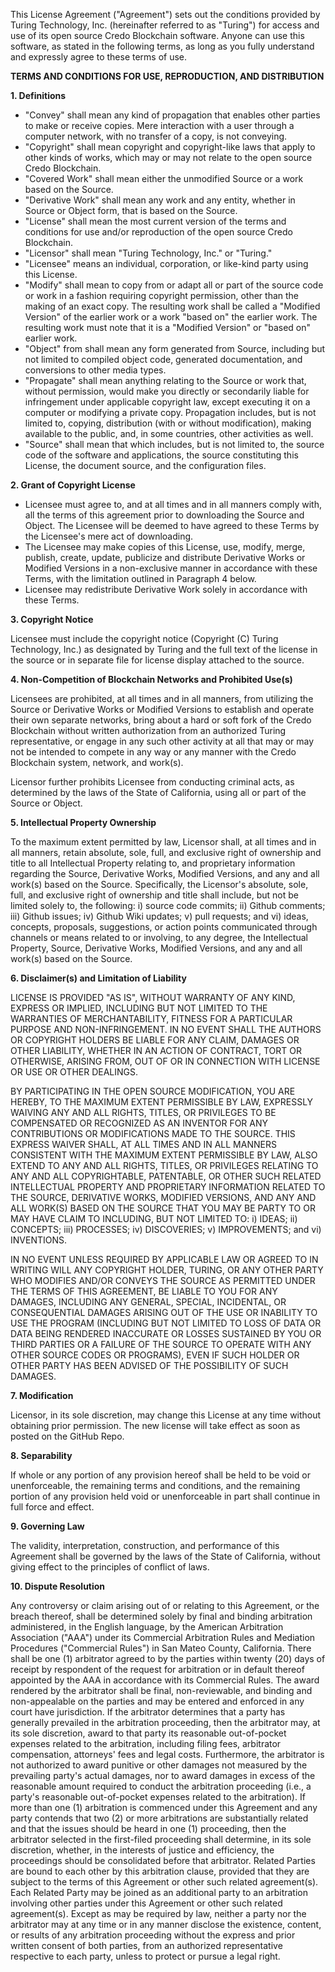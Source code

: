 This License Agreement (&quot;Agreement&quot;) sets out the conditions provided by Turing Technology, Inc. (hereinafter referred to as &quot;Turing&quot;) for access and use of its open source Credo Blockchain software. Anyone can use this software, as stated in the following terms, as long as you fully understand and expressly agree to these terms of use.

**TERMS AND CONDITIONS FOR USE, REPRODUCTION, AND DISTRIBUTION**

**1. Definitions**


  * &quot;Convey&quot; shall mean any kind of propagation that enables other parties to make or receive copies. Mere interaction with a user through a computer network, with no transfer of a copy, is not conveying.
  * &quot;Copyright&quot; shall mean copyright and copyright-like laws that apply to other kinds of works, which may or may not relate to the open source Credo Blockchain.
  * &quot;Covered Work&quot; shall mean either the unmodified Source or a work based on the Source.
  * &quot;Derivative Work&quot; shall mean any work and any entity, whether in Source or Object form, that is based on the Source.
  * &quot;License&quot; shall mean the most current version of the terms and conditions for use and/or reproduction of the open source Credo Blockchain.
  * &quot;Licensor&quot; shall mean &quot;Turing Technology, Inc.&quot; or &quot;Turing.&quot;
  * &quot;Licensee&quot; means an individual, corporation, or like-kind party using this License.
  * &quot;Modify&quot; shall mean to copy from or adapt all or part of the source code or work in a fashion requiring copyright permission, other than the making of an exact copy. The resulting work shall be called a &quot;Modified Version&quot; of the earlier work or a work &quot;based on&quot; the earlier work. The resulting work must note that it is a &quot;Modified Version&quot; or &quot;based on&quot; earlier work.
  * &quot;Object&quot; from shall mean any form generated from Source, including but not limited to compiled object code, generated documentation, and conversions to other media types.
  * &quot;Propagate&quot; shall mean anything relating to the Source or work that, without permission, would make you directly or secondarily liable for infringement under applicable copyright law, except executing it on a computer or modifying a private copy. Propagation includes, but is not limited to, copying, distribution (with or without modification), making available to the public, and, in some countries, other activities as well.
  * &quot;Source&quot; shall mean that which includes, but is not limited to, the source code of the software and applications, the source constituting this License, the document source, and the configuration files.

**2. Grant of Copyright License**
  * Licensee must agree to, and at all times and in all manners comply with, all the terms of this agreement prior to downloading the Source and Object. The Licensee will be deemed to have agreed to these Terms by the Licensee&#39;s mere act of downloading.
  * The Licensee may make copies of this License, use, modify, merge, publish, create, update, publicize and distribute Derivative Works or Modified Versions in a non-exclusive manner in accordance with these Terms, with the limitation outlined in Paragraph 4 below.
  * Licensee may redistribute Derivative Work solely in accordance with these Terms.

**3. Copyright Notice**

Licensee must include the copyright notice (Copyright (C) Turing Technology, Inc.) as designated by Turing and the full text of the license in the source or in separate file for license display attached to the source.

**4. Non-Competition of Blockchain Networks and Prohibited Use(s)**

Licensees are prohibited, at all times and in all manners, from utilizing the Source or Derivative Works or Modified Versions to establish and operate their own separate networks, bring about a hard or soft fork of the Credo Blockchain without written authorization from an authorized Turing representative, or engage in any such other activity at all that may or may not be intended to compete in any way or any manner with the Credo Blockchain system, network, and work(s).

Licensor further prohibits Licensee from conducting criminal acts, as determined by the laws of the State of California, using all or part of the Source or Object.

**5. Intellectual Property Ownership**

To the maximum extent permitted by law, Licensor shall, at all times and in all manners, retain absolute, sole, full, and exclusive right of ownership and title to all Intellectual Property relating to, and proprietary information regarding the Source, Derivative Works, Modified Versions, and any and all work(s) based on the Source. Specifically, the Licensor&#39;s absolute, sole, full, and exclusive right of ownership and title shall include, but not be limited solely to, the following: i) source code commits; ii) Github comments; iii) Github issues; iv) Github Wiki updates; v) pull requests; and vi) ideas, concepts, proposals, suggestions, or action points communicated through channels or means related to or involving, to any degree, the Intellectual Property, Source, Derivative Works, Modified Versions, and any and all work(s) based on the Source.

**6. Disclaimer(s) and Limitation of Liability**

LICENSE IS PROVIDED &quot;AS IS&quot;, WITHOUT WARRANTY OF ANY KIND, EXPRESS OR IMPLIED, INCLUDING BUT NOT LIMITED TO THE WARRANTIES OF MERCHANTABILITY, FITNESS FOR A PARTICULAR PURPOSE AND NON-INFRINGEMENT. IN NO EVENT SHALL THE AUTHORS OR COPYRIGHT HOLDERS BE LIABLE FOR ANY CLAIM, DAMAGES OR OTHER LIABILITY, WHETHER IN AN ACTION OF CONTRACT, TORT OR OTHERWISE, ARISING FROM, OUT OF OR IN CONNECTION WITH LICENSE OR USE OR OTHER DEALINGS.

BY PARTICIPATING IN THE OPEN SOURCE MODIFICATION, YOU ARE HEREBY, TO THE MAXIMUM EXTENT PERMISSIBLE BY LAW, EXPRESSLY WAIVING ANY AND ALL RIGHTS, TITLES, OR PRIVILEGES TO BE COMPENSATED OR RECOGNIZED AS AN INVENTOR FOR ANY CONTRIBUTIONS OR MODIFICATIONS MADE TO THE SOURCE. THIS EXPRESS WAIVER SHALL, AT ALL TIMES AND IN ALL MANNERS CONSISTENT WITH THE MAXIMUM EXTENT PERMISSIBLE BY LAW, ALSO EXTEND TO ANY AND ALL RIGHTS, TITLES, OR PRIVILEGES RELATING TO ANY AND ALL COPYRIGHTABLE, PATENTABLE, OR OTHER SUCH RELATED INTELLECTUAL PROPERTY AND PROPRIETARY INFORMATION RELATED TO THE SOURCE, DERIVATIVE WORKS, MODIFIED VERSIONS, AND ANY AND ALL WORK(S) BASED ON THE SOURCE THAT YOU MAY BE PARTY TO OR MAY HAVE CLAIM TO INCLUDING, BUT NOT LIMITED TO: i) IDEAS; ii) CONCEPTS; iii) PROCESSES; iv) DISCOVERIES; v) IMPROVEMENTS; and vi) INVENTIONS.

IN NO EVENT UNLESS REQUIRED BY APPLICABLE LAW OR AGREED TO IN WRITING WILL ANY COPYRIGHT HOLDER, TURING, OR ANY OTHER PARTY WHO MODIFIES AND/OR CONVEYS THE SOURCE AS PERMITTED UNDER THE TERMS OF THIS AGREEMENT, BE LIABLE TO YOU FOR ANY DAMAGES, INCLUDING ANY GENERAL, SPECIAL, INCIDENTAL, OR CONSEQUENTIAL DAMAGES ARISING OUT OF THE USE OR INABILITY TO USE THE PROGRAM (INCLUDING BUT NOT LIMITED TO LOSS OF DATA OR DATA BEING RENDERED INACCURATE OR LOSSES SUSTAINED BY YOU OR THIRD PARTIES OR A FAILURE OF THE SOURCE TO OPERATE WITH ANY OTHER SOURCE CODES OR PROGRAMS), EVEN IF SUCH HOLDER OR OTHER PARTY HAS BEEN ADVISED OF THE POSSIBILITY OF SUCH DAMAGES.

**7. Modification**

Licensor, in its sole discretion, may change this License at any time without obtaining prior permission. The new license will take effect as soon as posted on the GitHub Repo.

**8. Separability**

If whole or any portion of any provision hereof shall be held to be void or unenforceable, the remaining terms and conditions, and the remaining portion of any provision held void or unenforceable in part shall continue in full force and effect.

**9. Governing Law**

The validity, interpretation, construction, and performance of this Agreement shall be governed by the laws of the State of California, without giving effect to the principles of conflict of laws.

**10. Dispute Resolution**

Any controversy or claim arising out of or relating to this Agreement, or the breach thereof, shall be determined solely by final and binding arbitration administered, in the English language, by the American Arbitration Association (&quot;AAA&quot;) under its Commercial Arbitration Rules and Mediation Procedures (&quot;Commercial Rules&quot;) in San Mateo County, California. There shall be one (1) arbitrator agreed to by the parties within twenty (20) days of receipt by respondent of the request for arbitration or in default thereof appointed by the AAA in accordance with its Commercial Rules. The award rendered by the arbitrator shall be final, non-reviewable, and binding and non-appealable on the parties and may be entered and enforced in any court have jurisdiction. If the arbitrator determines that a party has generally prevailed in the arbitration proceeding, then the arbitrator may, at its sole discretion, award to that party its reasonable out-of-pocket expenses related to the arbitration, including filing fees, arbitrator compensation, attorneys&#39; fees and legal costs. Furthermore, the arbitrator is not authorized to award punitive or other damages not measured by the prevailing party&#39;s actual damages, nor to award damages in excess of the reasonable amount required to conduct the arbitration proceeding (i.e., a party&#39;s reasonable out-of-pocket expenses related to the arbitration). If more than one (1) arbitration is commenced under this Agreement and any party contends that two (2) or more arbitrations are substantially related and that the issues should be heard in one (1) proceeding, then the arbitrator selected in the first-filed proceeding shall determine, in its sole discretion, whether, in the interests of justice and efficiency, the proceedings should be consolidated before that arbitrator. Related Parties are bound to each other by this arbitration clause, provided that they are subject to the terms of this Agreement or other such related agreement(s). Each Related Party may be joined as an additional party to an arbitration involving other parties under this Agreement or other such related agreement(s). Except as may be required by law, neither a party nor the arbitrator may at any time or in any manner disclose the existence, content, or results of any arbitration proceeding without the express and prior written consent of both parties, from an authorized representative respective to each party, unless to protect or pursue a legal right.
